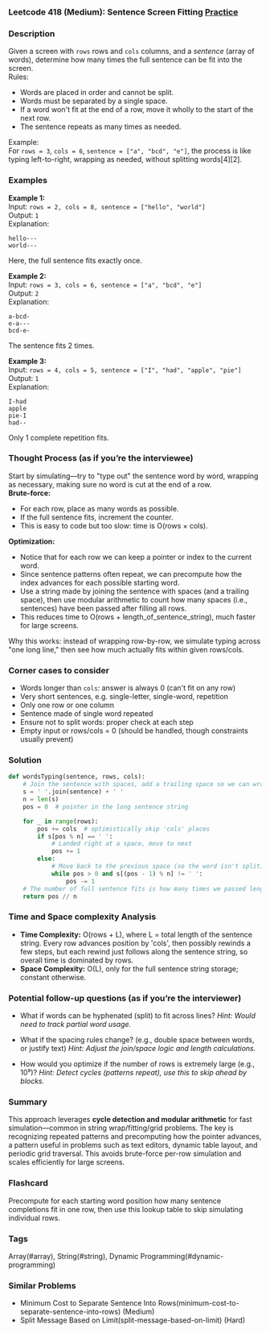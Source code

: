 ### Leetcode 418 (Medium): Sentence Screen Fitting [Practice](https://leetcode.com/problems/sentence-screen-fitting)

### Description  
Given a screen with `rows` rows and `cols` columns, and a *sentence* (array of words), determine how many times the full sentence can be fit into the screen.  
Rules:
- Words are placed in order and cannot be split.
- Words must be separated by a single space.
- If a word won't fit at the end of a row, move it wholly to the start of the next row.
- The sentence repeats as many times as needed.

Example:  
For `rows = 3`, `cols = 6`, `sentence = ["a", "bcd", "e"]`, the process is like typing left-to-right, wrapping as needed, without splitting words[4][2].  

### Examples  

**Example 1:**  
Input: `rows = 2, cols = 8, sentence = ["hello", "world"]`  
Output: `1`  
Explanation:  
```
hello---
world---
```
Here, the full sentence fits exactly once.

**Example 2:**  
Input: `rows = 3, cols = 6, sentence = ["a", "bcd", "e"]`  
Output: `2`  
Explanation:  
```
a-bcd-
e-a---
bcd-e-
```
The sentence fits 2 times.

**Example 3:**  
Input: `rows = 4, cols = 5, sentence = ["I", "had", "apple", "pie"]`  
Output: `1`  
Explanation:  
```
I-had
apple
pie-I
had--
```
Only 1 complete repetition fits.

### Thought Process (as if you’re the interviewee)  
Start by simulating—try to "type out" the sentence word by word, wrapping as necessary, making sure no word is cut at the end of a row.  
**Brute-force:**  
- For each row, place as many words as possible.
- If the full sentence fits, increment the counter.
- This is easy to code but too slow: time is O(rows × cols).

**Optimization:**  
- Notice that for each row we can keep a pointer or index to the current word.
- Since sentence patterns often repeat, we can precompute how the index advances for each possible starting word.
- Use a string made by joining the sentence with spaces (and a trailing space), then use modular arithmetic to count how many spaces (i.e., sentences) have been passed after filling all rows.  
- This reduces time to O(rows + length_of_sentence_string), much faster for large screens.

Why this works: instead of wrapping row-by-row, we simulate typing across "one long line," then see how much actually fits within given rows/cols.

### Corner cases to consider  
- Words longer than `cols`: answer is always 0 (can't fit on any row)
- Very short sentences, e.g. single-letter, single-word, repetition
- Only one row or one column
- Sentence made of single word repeated
- Ensure not to split words: proper check at each step
- Empty input or rows/cols = 0 (should be handled, though constraints usually prevent)

### Solution

```python
def wordsTyping(sentence, rows, cols):
    # Join the sentence with spaces, add a trailing space so we can wrap naturally
    s = ' '.join(sentence) + ' '
    n = len(s)
    pos = 0  # pointer in the long sentence string

    for _ in range(rows):
        pos += cols  # optimistically skip 'cols' places
        if s[pos % n] == ' ':
            # Landed right at a space, move to next
            pos += 1
        else:
            # Move back to the previous space (so the word isn't split)
            while pos > 0 and s[(pos - 1) % n] != ' ':
                pos -= 1
    # The number of full sentence fits is how many times we passed length n
    return pos // n
```

### Time and Space complexity Analysis  

- **Time Complexity:** O(rows + L), where L = total length of the sentence string. Every row advances position by 'cols', then possibly rewinds a few steps, but each rewind just follows along the sentence string, so overall time is dominated by rows.
- **Space Complexity:** O(L), only for the full sentence string storage; constant otherwise.

### Potential follow-up questions (as if you’re the interviewer)  

- What if words can be hyphenated (split) to fit across lines?
  *Hint: Would need to track partial word usage.*

- What if the spacing rules change? (e.g., double space between words, or justify text)
  *Hint: Adjust the join/space logic and length calculations.*

- How would you optimize if the number of rows is extremely large (e.g., 10⁹)?
  *Hint: Detect cycles (patterns repeat), use this to skip ahead by blocks.*

### Summary
This approach leverages **cycle detection and modular arithmetic** for fast simulation—common in string wrap/fitting/grid problems. The key is recognizing repeated patterns and precomputing how the pointer advances, a pattern useful in problems such as text editors, dynamic table layout, and periodic grid traversal. This avoids brute-force per-row simulation and scales efficiently for large screens.


### Flashcard
Precompute for each starting word position how many sentence completions fit in one row, then use this lookup table to skip simulating individual rows.

### Tags
Array(#array), String(#string), Dynamic Programming(#dynamic-programming)

### Similar Problems
- Minimum Cost to Separate Sentence Into Rows(minimum-cost-to-separate-sentence-into-rows) (Medium)
- Split Message Based on Limit(split-message-based-on-limit) (Hard)